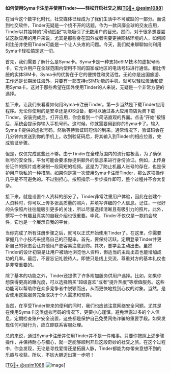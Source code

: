**如何使用Syma卡注册并使用Tinder——轻松开启社交之旅[[TG💪+ @esim1088](https://t.me/s/esim1088)]**

在当今这个数字化时代，社交媒体已经成为了我们生活中不可或缺的一部分。而说到社交软件，Tinder无疑是一个绕不开的话题。作为一款风靡全球的交友应用，Tinder以其独特的“滑动匹配”功能吸引了无数用户的目光。然而，对于很多想要尝试这款应用的用户来说，尤其是那些身在国外或者需要更换网络环境的人，如何顺利注册并使用Tinder可能是一个让人头疼的问题。今天，我们就来聊聊如何利用Syma卡轻松搞定这一切。

首先，我们需要了解什么是Syma卡。Syma卡是一种支持eSIM技术的虚拟号码卡，它允许用户在全球范围内使用不同的国家或地区的电话号码进行通信。相比传统的实体SIM卡，Syma卡的优势在于它的便携性和灵活性。无论你是出国旅游、工作还是长期居住海外，只要有一部支持eSIM功能的手机，就可以轻松激活和使用Syma卡。这对于那些希望在国外使用Tinder的人来说，无疑是一个非常方便的选择。

接下来，让我们来看看如何用Syma卡注册Tinder。第一步当然是下载Tinder应用程序。无论你使用的是安卓还是iOS设备，都可以通过各大应用商店免费下载Tinder。安装完成后，打开应用，你会看到一个简洁直观的界面。点击“开始”按钮后，系统会提示你输入手机号码。这时候，你就需要用到你的Syma卡了。输入Syma卡提供的虚拟号码，然后等待验证码短信的到来。通常情况下，验证码会在几分钟内发送到你的手机上。收到验证码后，将其输入到Tinder的相应位置，完成验证步骤。

但是，仅仅完成这些还不够。由于Tinder在全球范围内的流行度极高，为了确保账号的安全性，平台可能会要求你提供额外的信息来进行身份验证。例如，上传身份证件的照片或者录制一段简短的视频。这是为了防止机器人账号的存在，也是保护用户隐私的一种措施。如果你是第一次使用Syma卡注册Tinder，那么这项操作几乎是不可避免的。不过别担心，按照指示一步步操作即可，整个过程并不会太复杂。

接下来，就是设置个人资料的部分了。Tinder非常注重用户体验，因此在创建个人资料时，你可以上传多张高质量的照片，并填写详细的个人信息。记住，一张好的头像照片往往能吸引更多的关注，所以尽量选择清晰且有吸引力的照片。此外，撰写一个有趣且真实的自我介绍也很重要。毕竟，Tinder不仅仅是一款约会软件，它也是一个展示自我的平台。

当你完成了所有注册步骤之后，就可以正式开始使用Tinder了。在这里，你需要掌握几个小技巧来提高自己的匹配率。首先，要保持活跃。定期登录Tinder并更新自己的状态会让其他用户更容易注意到你。其次，要学会主动出击。虽然Tinder的设计初衷是让用户被动地浏览他人资料，但适当的主动出击也能增加成功的几率。最后，不要忘记礼貌待人。即使只是线上交流，尊重对方的基本礼仪也是非常重要的。

除了基本的功能之外，Tinder还提供了许多附加服务供用户选择。比如，如果你想获得更高的曝光度，可以选择购买“超级喜欢”或者“提升热度”等增值服务。这些功能可以帮助你在众多竞争者中脱颖而出，从而更快地找到心仪的对象。当然，是否使用这些服务完全取决于个人需求和预算。

当然，在享受Tinder带来的便利的同时，我们也应该注意网络安全问题。尤其是在使用Syma卡这类虚拟号码的情况下，更要小心谨慎。避免泄露过多的个人信息，定期检查账户安全设置，这些都是保护自己免受网络诈骗的重要手段。如果发现任何可疑行为，应立即联系客服处理。

总的来说，通过Syma卡注册并使用Tinder并不是一件难事。只要你按照上述步骤操作，并保持耐心与细心，就一定能够顺利开启这段奇妙的社交之旅。在这个过程中，你会发现，无论是寻找爱情还是拓展人脉，Tinder都能为你带来意想不到的乐趣与收获。所以，不妨大胆迈出第一步吧！

[[TG💪+ @esim1088](https://t.me/s/esim1088) ![Image](https://i.postimg.cc/4NQfJmqS/Snipaste-2025-05-13-00-14-12.png)]